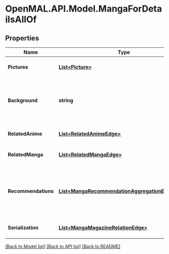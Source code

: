 # OpenMAL.API.Model.MangaForDetailsAllOf
## Properties

Name | Type | Description | Notes
------------ | ------------- | ------------- | -------------
**Pictures** | [**List&lt;Picture&gt;**](Picture.md) | You cannot contain this field in a list.   | [optional] 
**Background** | **string** | The API strips BBCode tags from the result.  You cannot contain this field in a list.    | [optional] 
**RelatedAnime** | [**List&lt;RelatedAnimeEdge&gt;**](RelatedAnimeEdge.md) | You cannot contain this field in a list.   | [optional] 
**RelatedManga** | [**List&lt;RelatedMangaEdge&gt;**](RelatedMangaEdge.md) | You cannot contain this field in a list.   | [optional] 
**Recommendations** | [**List&lt;MangaRecommendationAggregationEdgeBase&gt;**](MangaRecommendationAggregationEdgeBase.md) | Summary of recommended anime for those who like this manga.  You cannot contain this field in a list.   | [optional] 
**Serialization** | [**List&lt;MangaMagazineRelationEdge&gt;**](MangaMagazineRelationEdge.md) | You cannot contain this field in a list.  | [optional] 

[[Back to Model list]](../README.md#documentation-for-models) [[Back to API list]](../README.md#documentation-for-api-endpoints) [[Back to README]](../README.md)

